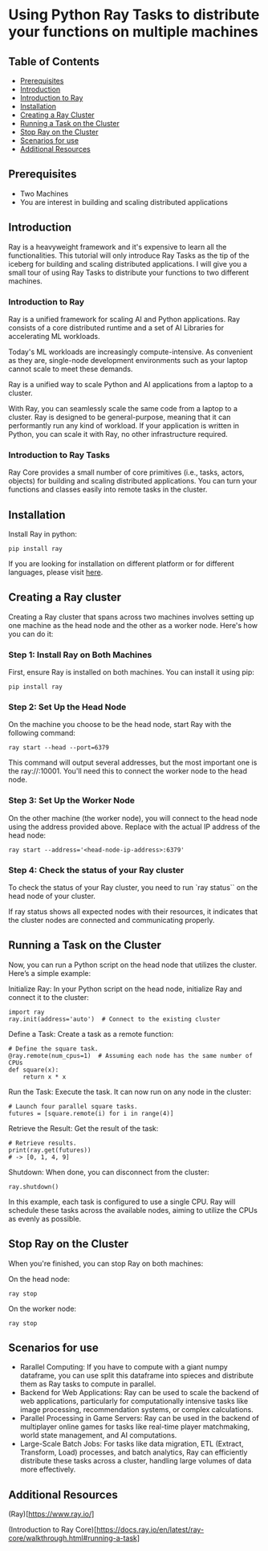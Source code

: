 # Using Python Ray Tasks to distribute your functions on multiple machines


## Table of Contents
- [Prerequisites](#prerequisites)
- [Introduction](#introduction)
- [Introduction to Ray](#introduction-to-ray)
- [Installation](#installation)
- [Creating a Ray Cluster](#creating-a-ray-cluster)
- [Running a Task on the Cluster](#running-a-task-on-the-cluster)
- [Stop Ray on the Cluster](#stop-ray-on-the-cluster)
- [Scenarios for use](#scenarios-for-use)
- [Additional Resources](#additional-resources)


## Prerequisites
- Two Machines
- You are interest in building and scaling distributed applications

## Introduction
Ray is a heavyweight framework and it's expensive to learn all the functionalities. This tutorial will only introduce Ray Tasks as the tip of the iceberg for building and scaling distributed applications. I will give you a small tour of using Ray Tasks to distribute your functions to two different machines.

### Introduction to Ray
Ray is a unified framework for scaling AI and Python applications. Ray consists of a core distributed runtime and a set of AI Libraries for accelerating ML workloads.

Today's ML workloads are increasingly compute-intensive. As convenient as they are, single-node development environments such as your laptop cannot scale to meet these demands.

Ray is a unified way to scale Python and AI applications from a laptop to a cluster.

With Ray, you can seamlessly scale the same code from a laptop to a cluster. Ray is designed to be general-purpose, meaning that it can performantly run any kind of workload. If your application is written in Python, you can scale it with Ray, no other infrastructure required.

### Introduction to Ray Tasks
Ray Core provides a small number of core primitives (i.e., tasks, actors, objects) for building and scaling distributed applications. You can turn your functions and classes easily into remote tasks in the cluster.

## Installation
Install Ray in python:
```
pip install ray
```

If you are looking for installation on different platform or for different languages, please visit [here](https://docs.ray.io/en/latest/ray-overview/installation.html).


## Creating a Ray cluster
Creating a Ray cluster that spans across two machines involves setting up one machine as the head node and the other as a worker node. Here's how you can do it:

### Step 1: Install Ray on Both Machines
First, ensure Ray is installed on both machines. You can install it using pip:
```
pip install ray
```

### Step 2: Set Up the Head Node
On the machine you choose to be the head node, start Ray with the following command:
```
ray start --head --port=6379
```

This command will output several addresses, but the most important one is the ray://<head-node-ip-address>:10001. You'll need this to connect the worker node to the head node.

### Step 3: Set Up the Worker Node
On the other machine (the worker node), you will connect to the head node using the address provided above. Replace <head-node-ip-address> with the actual IP address of the head node:
```
ray start --address='<head-node-ip-address>:6379'
```

### Step 4: Check the status of your Ray cluster
To check the status of your Ray cluster, you need to run `ray status`` on the head node of your cluster.

If ray status shows all expected nodes with their resources, it indicates that the cluster nodes are connected and communicating properly.


## Running a Task on the Cluster
Now, you can run a Python script on the head node that utilizes the cluster. Here’s a simple example:

Initialize Ray: In your Python script on the head node, initialize Ray and connect it to the cluster:
```
import ray
ray.init(address='auto')  # Connect to the existing cluster
```

Define a Task: Create a task as a remote function:
```
# Define the square task.
@ray.remote(num_cpus=1)  # Assuming each node has the same number of CPUs
def square(x):
    return x * x
```

Run the Task: Execute the task. It can now run on any node in the cluster:
```
# Launch four parallel square tasks.
futures = [square.remote(i) for i in range(4)]
```

Retrieve the Result: Get the result of the task:
```
# Retrieve results.
print(ray.get(futures))
# -> [0, 1, 4, 9]
```

Shutdown: When done, you can disconnect from the cluster:
```
ray.shutdown()
```

In this example, each task is configured to use a single CPU. Ray will schedule these tasks across the available nodes, aiming to utilize the CPUs as evenly as possible.


## Stop Ray on the Cluster
When you're finished, you can stop Ray on both machines:

On the head node:
```
ray stop
```

On the worker node:
```
ray stop
```

## Scenarios for use
+ Rarallel Computing: If you have to compute with a giant numpy dataframe, you can use split this dataframe into spieces and distribute them as Ray tasks to compute in parallel.
+ Backend for Web Applications: Ray can be used to scale the backend of web applications, particularly for computationally intensive tasks like image processing, recommendation systems, or complex calculations.
+ Parallel Processing in Game Servers: Ray can be used in the backend of multiplayer online games for tasks like real-time player matchmaking, world state management, and AI computations.
+ Large-Scale Batch Jobs: For tasks like data migration, ETL (Extract, Transform, Load) processes, and batch analytics, Ray can efficiently distribute these tasks across a cluster, handling large volumes of data more effectively.

## Additional Resources
(Ray)[https://www.ray.io/]

(Introduction to Ray Core)[https://docs.ray.io/en/latest/ray-core/walkthrough.html#running-a-task]
